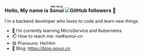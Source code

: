 ### Hello, My name is <ruby>Sonui<rt>suo-nu-yi</rt></ruby> ![GitHub followers](https://img.shields.io/github/followers/sosyz?label=Follow&style=social) 👋

I'm a backend developer who loves to code and learn new things.

- 🌱 I’m currently learning MicroService and Kubernetes
- 📫 How to reach me: me#sonui-cn
- 😄 Pronouns: He/Him
- 📝 Blog: <https://blog.sonui.cn>

